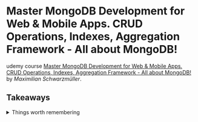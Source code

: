 <!--
// cSpell:ignore Schwarzmüller 
 -->

# Master MongoDB Development for Web & Mobile Apps. CRUD Operations, Indexes, Aggregation Framework - All about MongoDB!

 
udemy course [Master MongoDB Development for Web & Mobile Apps. CRUD Operations, Indexes, Aggregation Framework - All about MongoDB!](https://www.udemy.com/course/mongodb-the-complete-developers-guidey/) by *Maximilian Schwarzmüller*. 


## Takeaways
<details>
<summary>
Things worth remembering
</summary>

[configuration files documentation](https://www.mongodb.com/docs/manual/reference/configuration-options/)


default port is 27017

- the `{$set:{}}` is used inside update commands.
- we can't use `.pretty()` after `findOne`.
- matching a value greater than a threshold `db.flightData.find({distance:{$gt:10000}})`
- `update` doesn't care if we forget the `{$set:{}}` part, it will replace the entire document.
- the **_id** field in always included in projections, unless excluded with `{_id:0}`.
- Nested Documents Limits:
  - up 100 levels of nesting.
  - max size of the document is 16MB.

- `db.dropDatabase()`
- `db.myCollection.drop()`
- `db.customers.aggregate([$lookup:{from: "books",localField: "favBooks",foreignField:"_id",as: "favBookData"}])` - merge documents.
- `db.runCommand({colMod:"posts",validator:{}},validationLevel:"warn"})` - update validation schema and validation action
- `use <db>` - switch to a database
	<samp>
	switched to db shop
	</samp>
- `db.products.insertOne()`
- `db.products.find()`
- `.pretty()`
- 
- `mongoimport <path/to/file.json>` - import a file into a database. [documentation](https://docs.mongodb.com/manual/reference/program/mongoimport/index.html)
  - `-d` - database to use
  - `-c` - collection to use
  - `--JsonArray` - when we have an array of elements, not just one document
  - `--drop` - if collection exists, drop it (clear contents) before importing, otherwise it's an append operation


### Find Operators

- `db.collection.find({"key":{$gt:1000}})` - find based on a criteria.
- `db.collection.find({"array":{$elemMatch:{"key":"value"}}})` - find a document where the array contains an element with the properties given.
- `db.collection.find({"array":"element"})` - find a document where the array **contains** the element.
- `db.collection.find({"array":["element"]})` - find a document where the array **has only the element**.
- `db.collection.find({key:{$in:["value1","value2"]}})` - all document where the key is one of the values.
- `db.collection.find({key:{$nin:["value1","value2"]}})` - all document where the key is not one of the values.
- `db.collection.find({$or:[{"criteria1":"value1"},{"criteria2:{$gt:1}}]})` -  match one of the filters.
- `db.collection.find({$nor:[{"criteria1":"value1"},{"criteria2:{$gt:1}}]})` -  match none of the filters.
- `db.collection.find({$and:[{"criteria1":"value1"},{"criteria2:{$gt:1}}]})` -  match all of the filters. required if we want conditions on the same field.
- `db.collection.find({key: {$not:{$eq:value}}})` - inverse a query.
- `db.collection.find({key: {$exists:true, $ne:null}})` - a field exists and has a non-null value.
- `db.collection.find({"field.key": {$type:"number"}})` - a field has a certain type.
- `db.collection.find({"field": {$regex:/pattern/}})` - match a regex pattern.
- `db.collection.find({$expr:{$gt:["$field1","$field2"]}})` - find documents where the fields matchs an expression (boolean).
- `db.collection.find({$expr: {$gt:[{$cond:{if:{$le:[$field",value]],then:"A", else:"B"}},"$value2"]}})` - create conditional value.
`db.collection.find({"arrayField.innerField":"value"})` - match an internal element of the array.
`db.collection.find({arrayField:{$size:2}})` - exact match of size (can't compare and use operators here).
`db.collection.find({arrayField:{$all:["value1","value2"]}})` - match documents which contain all the required values, without caring about order of if there are additional elements.
`db.collection.find({arrayField:{$elemMatch:{"innerField1":"value1","innerField2":"value2"}}})` - match documents which have an elements in the array that matches all the required conditions.

### Cursor Object

- `const cursor = db.colllection.find()` - create cursor.
- `cursor.hasNext()` - check if it was exhausted 
- `cursor.next()` - get next batch, same as `it`
- `cursor.count()` - count elements.
- `cursor.sort({field1:1, field2:-1})` - sort elements.
- `cursor.skip(50)` - move the cursor forward.
- `cursor.limit(5)` - change the number of elements in each fetch.


### Additional Options Arguments

inserts:
- ordered inserts - do insert for all or stop on the first error.
- write concern - how data is inserted (`insertMany`)
	- *w* - number of instances to write to (default 1, zero means no validation).
	- *j* - write to journal, (default undefined/ false)
	- *wtimeout* - time to wait until for response.

```js
db.mycoll.insertMany([{_id:1,name:"a"},{_id:2, name:"b"}],
{
	unordered:false,
	writeConcern: {
		w: 1,
		j: true,
		wtimeout: 200
	}
})
```


### Special types of objects

- point: geospacial data
```
{
	"location": 
	{
		type: "Point",
		coordinates: [56.12,43.09]
	}
}
```

run mongodb as background service in windows
```cmd
net start MongoDB
net stop MongoDB
```

to quit 
```sh
use admin
db.shutdownServer()
```

### CLI flags

when running `mongod` - [documentation](https://www.mongodb.com/docs/manual/reference/program/mongod/)

- `--port` - port to run the service on
- `--quiet` - reduce verbosity, less output.
- `--logpath <path to file>` - where the logs are stored.
- `--dbpath <folder>` - where the data is actually stored.
- `--repair` - try and fix corruptions in database
- `--directoryperdb` - group databases into sub folders
- `--fork` - only for mac and linux. run as a background process, as a service. must have a log path (can't log to the terminal).
- `--storageEngine <engine>` - default is wiredTiger
- `--config` (or `-f`) - pass a mongod configuration file

when running `mongosh` or `mongo` - [documentation](https://www.mongodb.com/docs/manual/reference/program/mongo/)

- `mongo --help` - get help for shell
- `--nodb` - don't run with a database, just a js shell
- `--quiet` - less verbose output
- `--verbose` - more verbose
- `--port` - which port to connect, default is local host 27017
- `--host` - which host to connect
- `-u` - authentication, username
- `-p` - authentication, password


### Mongo Shell Commands
command | action
----|----
`db.help()` | help on db methods
`db.mycoll.help()`| help on collection methods
`db.stats()`| help on collection methods
`sh.help()` | sharding helpers
`rs.help()` | replica set helpers
`db.dropDatabase()` | clear current database
`db.shutdownServer()` | shut down
`show dbs`| list databases
`show collections`| list collections in current database
`show users`| list users
`show profiles`|list profiles
`help` | general help
`help admin` | administrative help
`help connect` | connecting to a db help
`help keys` | key shortcuts
`help misc` | misc things to know
`help mr` | mapreduce

### Data Types
DataType | Notes | Example
---|---|---
Text | always quotes | "Max"
Boolean | true of false | true
Integer | int32 | 55, `NumberInt(11)`
NumberLong | int64 | 1000000000, `NumberLong(1000000000)`
double | floating point| 12.25
NumberDecimal | High precision | 12.99, `NumberDecimal(11.95)`
ObjectId | automatically generated, has a timestamp internally | ObjectId("text")
ISODate | date | ISODate("2018-09-09")
Timestamp| date time |Timestamp(11421532)
Embedded Documents | nesting | {"a":{}}
Array | list of values| {"b":[]}

</details>

